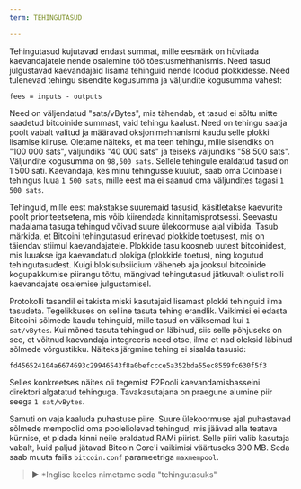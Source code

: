 ```yaml
---
term: TEHINGUTASUD

---
```

Tehingutasud kujutavad endast summat, mille eesmärk on hüvitada kaevandajatele nende osalemine töö tõestusmehhanismis. Need tasud julgustavad kaevandajaid lisama tehinguid nende loodud plokkidesse. Need tulenevad tehingu sisendite kogusumma ja väljundite kogusumma vahest:

```text
fees = inputs - outputs
```

Need on väljendatud "sats/vBytes", mis tähendab, et tasud ei sõltu mitte saadetud bitcoinide summast, vaid tehingu kaalust. Need on tehingu saatja poolt vabalt valitud ja määravad oksjonimehhanismi kaudu selle plokki lisamise kiiruse. Oletame näiteks, et ma teen tehingu, mille sisendiks on "100 000 sats", väljundiks "40 000 sats" ja teiseks väljundiks "58 500 sats". Väljundite kogusumma on `98,500 sats`. Sellele tehingule eraldatud tasud on 1 500 sati. Kaevandaja, kes minu tehingusse kuulub, saab oma Coinbase'i tehingus luua `1 500 sats`, mille eest ma ei saanud oma väljundites tagasi `1 500 sats`.

Tehinguid, mille eest makstakse suuremaid tasusid, käsitletakse kaevurite poolt prioriteetsetena, mis võib kiirendada kinnitamisprotsessi. Seevastu madalama tasuga tehingud võivad suure ülekoormuse ajal viibida. Tasub märkida, et Bitcoini tehingutasud erinevad plokkide toetusest, mis on täiendav stiimul kaevandajatele. Plokkide tasu koosneb uutest bitcoinidest, mis luuakse iga kaevandatud plokiga (plokkide toetus), ning kogutud tehingutasudest. Kuigi blokisubsiidium väheneb aja jooksul bitcoinide kogupakkumise piirangu tõttu, mängivad tehingutasud jätkuvalt olulist rolli kaevandajate osalemise julgustamisel.

Protokolli tasandil ei takista miski kasutajaid lisamast plokki tehinguid ilma tasudeta. Tegelikkuses on selline tasuta tehing erandlik. Vaikimisi ei edasta Bitcoini sõlmede kaudu tehinguid, mille tasud on väiksemad kui `1 sat/vBytes`. Kui mõned tasuta tehingud on läbinud, siis selle põhjuseks on see, et võitnud kaevandaja integreeris need otse, ilma et nad oleksid läbinud sõlmede võrgustikku. Näiteks järgmine tehing ei sisalda tasusid:

```text
fd456524104a6674693c29946543f8a0befccce5a352bda55ec8559fc630f5f3
```

Selles konkreetses näites oli tegemist F2Pooli kaevandamisbasseini direktori algatatud tehinguga. Tavakasutajana on praegune alumine piir seega `1 sat/vBytes`.

Samuti on vaja kaaluda puhastuse piire. Suure ülekoormuse ajal puhastavad sõlmede mempoolid oma pooleliolevad tehingud, mis jäävad alla teatava künnise, et pidada kinni neile eraldatud RAMi piirist. Selle piiri valib kasutaja vabalt, kuid paljud jätavad Bitcoin Core'i vaikimisi väärtuseks 300 MB. Seda saab muuta failis `bitcoin.conf` parameetriga `maxmempool`.

> ► *Inglise keeles nimetame seda "tehingutasuks"
